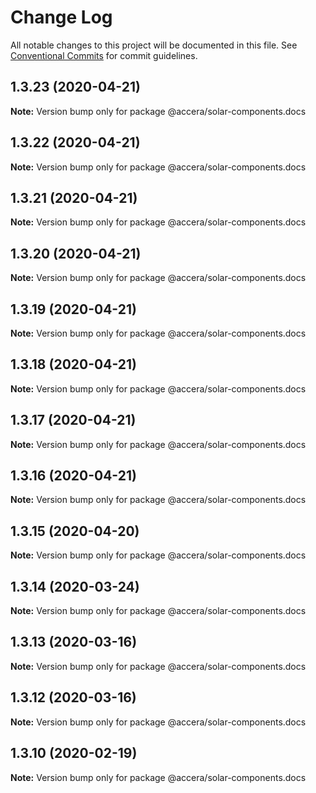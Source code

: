 # Change Log

All notable changes to this project will be documented in this file.
See [Conventional Commits](https://conventionalcommits.org) for commit guidelines.

## 1.3.23 (2020-04-21)

**Note:** Version bump only for package @accera/solar-components.docs





## 1.3.22 (2020-04-21)

**Note:** Version bump only for package @accera/solar-components.docs





## 1.3.21 (2020-04-21)

**Note:** Version bump only for package @accera/solar-components.docs





## 1.3.20 (2020-04-21)

**Note:** Version bump only for package @accera/solar-components.docs





## 1.3.19 (2020-04-21)

**Note:** Version bump only for package @accera/solar-components.docs





## 1.3.18 (2020-04-21)

**Note:** Version bump only for package @accera/solar-components.docs





## 1.3.17 (2020-04-21)

**Note:** Version bump only for package @accera/solar-components.docs





## 1.3.16 (2020-04-21)

**Note:** Version bump only for package @accera/solar-components.docs





## 1.3.15 (2020-04-20)

**Note:** Version bump only for package @accera/solar-components.docs





## 1.3.14 (2020-03-24)

**Note:** Version bump only for package @accera/solar-components.docs





## 1.3.13 (2020-03-16)

**Note:** Version bump only for package @accera/solar-components.docs





## 1.3.12 (2020-03-16)

**Note:** Version bump only for package @accera/solar-components.docs





## 1.3.10 (2020-02-19)

**Note:** Version bump only for package @accera/solar-components.docs
